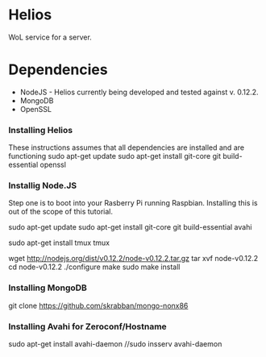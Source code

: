 # Helios
WoL service for a server.



# Dependencies
* NodeJS - Helios currently being developed and tested against v. 0.12.2.
* MongoDB
* OpenSSL


### Installing Helios
These instructions assumes that all dependencies are installed and are functioning
sudo apt-get update
sudo apt-get install git-core git build-essential openssl



### Installig Node.JS
Step one is to boot into your Rasberry Pi running Raspbian. Installing this is out of the scope of this tutorial.

sudo apt-get update
sudo apt-get install git-core git build-essential avahi




sudo apt-get install tmux
tmux

wget http://nodejs.org/dist/v0.12.2/node-v0.12.2.tar.gz
tar xvf node-v0.12.2
cd node-v0.12.2
./configure
make
sudo make install



### Installing MongoDB
git clone https://github.com/skrabban/mongo-nonx86


### Installing Avahi for Zeroconf/Hostname
sudo apt-get install avahi-daemon
//sudo insserv avahi-daemon
